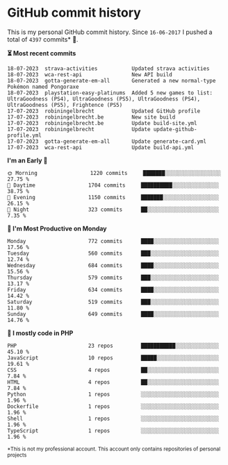 # GitHub commit history
This is my personal GitHub commit history. Since <!--START_SECTION:first-commit-date-->`16-06-2017`<!--END_SECTION:first-commit-date--> I pushed a total of <!--START_SECTION:total-commit-count-->`4397`<!--END_SECTION:total-commit-count--> commits* 🎉.

<!--START_SECTION:most-recent-commits-->
**⏳ Most recent commits**
                                        
```text
18-07-2023  strava-activities           Updated strava activities
18-07-2023  wca-rest-api                New API build
18-07-2023  gotta-generate-em-all       Generated a new normal-type Pokémon named Pongoraxe
18-07-2023  playstation-easy-platinums  Added 5 new games to list: UltraGoodness (PS4), UltraGoodness (PS5), UltraGoodness (PS4), UltraGoodness (PS5), Frightence (PS5)
17-07-2023  robiningelbrecht            Updated GitHub profile
17-07-2023  robiningelbrecht.be         New site build
17-07-2023  robiningelbrecht.be         Update build-site.yml
17-07-2023  robiningelbrecht            Update update-github-profile.yml
17-07-2023  gotta-generate-em-all       Update generate-card.yml
17-07-2023  wca-rest-api                Update build-api.yml
```
<!--END_SECTION:most-recent-commits-->  

<!--START_SECTION:commits-per-day-time-->
**I&#039;m an Early 🐤**

```text
🌞 Morning                 1220 commits     ███████░░░░░░░░░░░░░░░░░░   27.75 %
🌆 Daytime                 1704 commits     ██████████░░░░░░░░░░░░░░░   38.75 %
🌃 Evening                 1150 commits     ███████░░░░░░░░░░░░░░░░░░   26.15 %
🌙 Night                   323 commits      ██░░░░░░░░░░░░░░░░░░░░░░░   7.35 %
```
<!--END_SECTION:commits-per-day-time-->  

<!--START_SECTION:commits-per-weekday-->
**📅 I&#039;m Most Productive on Monday**

```text
Monday                    772 commits      ████░░░░░░░░░░░░░░░░░░░░░   17.56 %
Tuesday                   560 commits      ███░░░░░░░░░░░░░░░░░░░░░░   12.74 %
Wednesday                 684 commits      ████░░░░░░░░░░░░░░░░░░░░░   15.56 %
Thursday                  579 commits      ███░░░░░░░░░░░░░░░░░░░░░░   13.17 %
Friday                    634 commits      ████░░░░░░░░░░░░░░░░░░░░░   14.42 %
Saturday                  519 commits      ███░░░░░░░░░░░░░░░░░░░░░░   11.80 %
Sunday                    649 commits      ████░░░░░░░░░░░░░░░░░░░░░   14.76 %
```
<!--END_SECTION:commits-per-weekday-->  

<!--START_SECTION:repos-per-language-->
**💬 I mostly code in PHP**

```text
PHP                       23 repos         ███████████░░░░░░░░░░░░░░   45.10 %
JavaScript                10 repos         █████░░░░░░░░░░░░░░░░░░░░   19.61 %
CSS                       4 repos          ██░░░░░░░░░░░░░░░░░░░░░░░   7.84 %
HTML                      4 repos          ██░░░░░░░░░░░░░░░░░░░░░░░   7.84 %
Python                    1 repos          ░░░░░░░░░░░░░░░░░░░░░░░░░   1.96 %
Dockerfile                1 repos          ░░░░░░░░░░░░░░░░░░░░░░░░░   1.96 %
Shell                     1 repos          ░░░░░░░░░░░░░░░░░░░░░░░░░   1.96 %
TypeScript                1 repos          ░░░░░░░░░░░░░░░░░░░░░░░░░   1.96 %
```
<!--END_SECTION:repos-per-language-->  

<sub>*This is not my professional account. This account only contains repositories of personal projects</sub>
